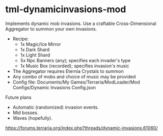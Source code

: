 # tml-dynamicinvasions-mod
Implements dynamic mob invasions. Use a craftable Cross-Dimensional Aggregator to summon your own invasions.
- Recipe:
  - 1x Magic/Ice Mirror
  - 1x Dark Shard
  - 1x Light Shard
  - 5x Npc Banners (any); specifies each invader's type
  - 1x Music Box (recorded); specifies invasion's music
- The Aggregator requires Eternia Crystals to summon
- Any combo of mobs and choice of music may be provided
- Config file: Documents/My Games/Terraria/ModLoader/Mod Configs/Dynamic Invasions Config.json

Future plans
- Automatic (randomized) invasion events.
- Mid bosses.
- Waves (hopefully).

https://forums.terraria.org/index.php?threads/dynamic-invasions.61060/
